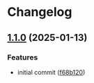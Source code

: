 # Changelog

## [1.1.0](https://github.com/landlockedboat/release-please-test/compare/v1.0.1...1.1.0) (2025-01-13)


### Features

* initial commit ([f68b120](https://github.com/landlockedboat/release-please-test/commit/f68b1208b8db627c9d3887c3077d6ceafebdbb7d))

